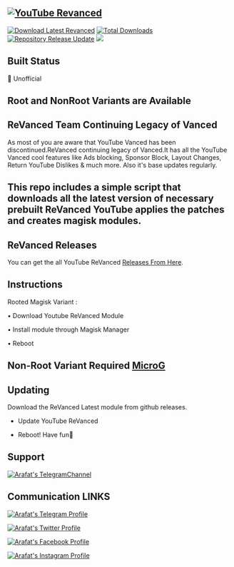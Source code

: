 ## [![YouTube Revanced](https://img.shields.io/badge/ReVanced-red?color=red&label=YouTube&logoColor=red&logo=YouTube)](https://github.com/Arafatulislamantor/YouTubeReVancedUnofficial)
[![Download Latest Revanced](https://img.shields.io/github/v/release/Arafatulislamantor/YouTubeReVancedUnofficial?color=red&logoColor=red&label=Download&logo=DocuSign)](https://github.com/Arafatulislamantor/YouTubeReVancedUnofficial/releases/latest)
[![Total Downloads](https://shields.io/github/downloads/Arafatulislamantor/YouTubeReVancedUnofficial/total?logo=Bookmeter&label=Total%20Downloads&logoColor=brightgreen&color=teal)](https://github.com/Arafatulislamantor/YouTubeReVancedUnofficial/releases)
[![Repository Release Update](https://img.shields.io/github/release-date/Arafatulislamantor/YouTubeReVancedUnofficial?logo=Github&logoColor=light&color=brightgreen&label=Repository%20Update👉)](https://github.com/Arafatulislamantor/YouTubeReVancedUnofficial/releases)
![](https://github.com/Arafatulislamantor/YouTubeReVancedUnofficial/blob/16b0c4c77ef042365dcbd531c9058f04bb34e5f5/YoutubeRevanced.jpg)

## Built Status
💠 Unofficial

## Root and NonRoot Variants are Available  

## ReVanced Team Continuing Legacy of Vanced   
As most of you are aware that YouTube Vanced has been discontinued.ReVanced continuing legacy of Vanced.It has all the YouTube Vanced cool features like Ads blocking, Sponsor Block, Layout Changes, Return YouTube Dislikes & much more. Also it's base updates regularly.

## This repo includes a simple script that downloads all the latest version of necessary prebuilt ReVanced YouTube applies the patches and creates magisk modules.

## ReVanced Releases 
You can get the all
YouTube ReVanced [Releases From Here](https://github.com/Arafatulislamantor/YouTubeReVancedUnofficial/releases).

## Instructions
Rooted Magisk Variant :

 • Download Youtube ReVanced Module

 • Install module through Magisk Manager

 • Reboot

## Non-Root Variant Required [MicroG](https://github.com/TeamVanced/VancedMicroG/releases/download/v0.2.24.220220-220220001/microg.apk)

## Updating
Download the ReVanced Latest module from github releases.

 * Update YouTube ReVanced

 * Reboot! Have fun🫠

## Support
[![Arafat's TelegramChannel](https://img.shields.io/badge/Follow%20My%20-Telegram%20Channel%20%20-blue.svg?logo=telegram)](https://t.me/AndroidsRepo)

## Communication LINKS 
[![Arafat's Telegram Profile](https://img.shields.io/badge/Contact%20Me%20On%20-Telegram-blue.svg?logo=telegram)](https://t.me/Arafatulislamantor)

[![Arafat's Twitter Profile](https://img.shields.io/badge/Contact%20Me%20On%20-Twitter-blue.svg?logo=twitter)](https://www.twitter.com/CryptoArafat) 

[![Arafat's Facebook Profile](https://img.shields.io/badge/Contact%20Me%20On%20-Facebook%20-blue.svg?logo=facebook)](https://www.facebook.com/OO7Arafat)

[![Arafat's Instagram Profile](https://img.shields.io/badge/Contact%20Me%20On%20-Instagram-red.svg?logo=instagram)](https://www.instagram.com/Arafatulislamantor)
